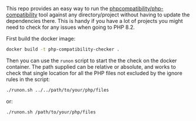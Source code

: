 This repo provides an easy way to run the [phpcompatibility/php-compatibility](https://github.com/PHPCompatibility/PHPCompatibility) tool against any directory/project without having to update the dependencies there.  This is handy if you have a lot of projects you might need to check for any issues when going to PHP 8.2.

First build the docker image:

```bash
docker build -t php-compatibility-checker .
```

Then you can use the `runon` script to start the the check on the docker container.  The path supplied can be relative or absolute, and works to check that single location for all the PHP files not excluded by the ignore rules in the script:

```bash
./runon.sh ../../path/to/your/php/files
```

or:

```bash
./runon.sh /path/to/your/php/files
```
